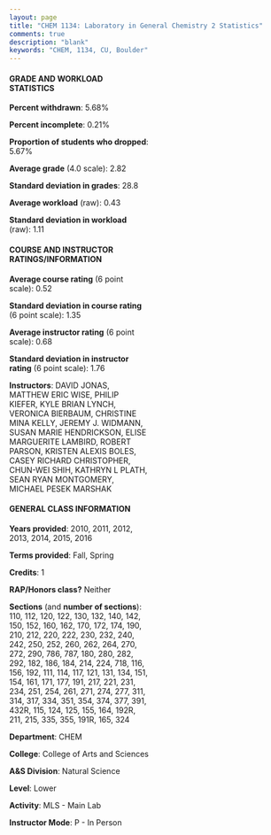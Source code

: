 ```yaml
---
layout: page
title: "CHEM 1134: Laboratory in General Chemistry 2 Statistics"
comments: true
description: "blank"
keywords: "CHEM, 1134, CU, Boulder"
--- 
```

<head>
<script src="https://ajax.googleapis.com/ajax/libs/jquery/2.1.3/jquery.min.js"></script>
<script src="https://dl.dropboxusercontent.com/s/pc42nxpaw1ea4o9/highcharts.js?dl=0"></script>
<!-- <script src="../assets/js/highcharts.js"></script> -->
<style type="text/css">@font-face {
	font-family: "Bebas Neue";
	src: url(https://www.filehosting.org/file/details/544349/BebasNeue%20Regular.otf) format("opentype");
	}
	h1.Bebas { 
		font-family: "Bebas Neue", Verdana, Tahoma;
	}
</style>
</head>
<body>
	<div id="container" style="float: right; width: 45%; height: 88%; margin-left: 2.5%; margin-right: 2.5%;"></div>
	<script language="JavaScript">
		$(document).ready(function() {
		var chart = {type: 'column'};
		var title = {text: 'Grade Distribution'};
		var xAxis = {categories: ['A','B','C','D','F'],crosshair: true};
		var yAxis = {min: 0,title: {text: 'Percentage'}};
		var tooltip = {headerFormat: '<center><b><span style="font-size:20px">{point.key}</span></b></center>',
		               pointFormat: '<td style="padding:0"><b>{point.y:.1f}%</b></td>',
		               footerFormat: '</table>',shared: true,useHTML: true};
		var plotOptions = {column: {pointPadding: 0.0,borderWidth: 0}};  
		var credits = {enabled: false};var series= [{name: 'Percent',data: [20.9,49.23,23.71,3.61,2.55,]}];
		var json = {};
		json.chart = chart;
		json.title = title;
		json.tooltip = tooltip;
		json.xAxis = xAxis;
		json.yAxis = yAxis;  
		json.series = series;
		json.plotOptions = plotOptions;  
		json.credits = credits;
		$('#container').highcharts(json);
	});
	</script>
</body>
			   
#### GRADE AND WORKLOAD STATISTICS

**Percent withdrawn**: 5.68%

**Percent incomplete**: 0.21%

**Proportion of students who dropped**: 5.67%

**Average grade** (4.0 scale): 2.82

**Standard deviation in grades**: 28.8

**Average workload** (raw): 0.43

**Standard deviation in workload** (raw): 1.11

#### COURSE AND INSTRUCTOR RATINGS/INFORMATION

**Average course rating** (6 point scale): 0.52

**Standard deviation in course rating** (6 point scale): 1.35

**Average instructor rating** (6 point scale): 0.68

**Standard deviation in instructor rating** (6 point scale): 1.76

**Instructors**: DAVID JONAS, MATTHEW ERIC WISE, PHILIP KIEFER, KYLE BRIAN LYNCH, VERONICA BIERBAUM, CHRISTINE MINA KELLY, JEREMY J. WIDMANN, SUSAN MARIE HENDRICKSON, ELISE MARGUERITE LAMBIRD, ROBERT PARSON, KRISTEN ALEXIS BOLES, CASEY RICHARD CHRISTOPHER, CHUN-WEI SHIH, KATHRYN L PLATH, SEAN RYAN MONTGOMERY, MICHAEL PESEK MARSHAK

#### GENERAL CLASS INFORMATION

**Years provided**: 2010, 2011, 2012, 2013, 2014, 2015, 2016

**Terms provided**: Fall, Spring

**Credits**: 1

**RAP/Honors class?** Neither

**Sections** (and **number of sections**): 110, 112, 120, 122, 130, 132, 140, 142, 150, 152, 160, 162, 170, 172, 174, 190, 210, 212, 220, 222, 230, 232, 240, 242, 250, 252, 260, 262, 264, 270, 272, 290, 786, 787, 180, 280, 282, 292, 182, 186, 184, 214, 224, 718, 116, 156, 192, 111, 114, 117, 121, 131, 134, 151, 154, 161, 171, 177, 191, 217, 221, 231, 234, 251, 254, 261, 271, 274, 277, 311, 314, 317, 334, 351, 354, 374, 377, 391, 432R, 115, 124, 125, 155, 164, 192R, 211, 215, 335, 355, 191R, 165, 324

**Department**: CHEM

**College**: College of Arts and Sciences

**A&S Division**: Natural Science

**Level**: Lower

**Activity**: MLS - Main Lab

**Instructor Mode**: P  - In Person